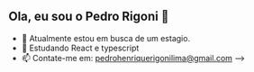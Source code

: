 ## Ola, eu sou o Pedro Rigoni 👋



- 🔭 Atualmente estou em busca de um estagio.
- 🌱 Estudando React e typescript
- 📫 Contate-me em: pedrohenriquerigonilima@gmail.com
-->

